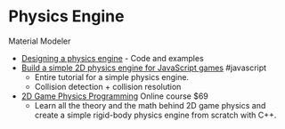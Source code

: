 Physics Engine
==============

Material Modeler

* [Designing a physics engine](https://blog.winter.dev/2020/designing-a-physics-engine/) - Code and examples
* [Build a simple 2D physics engine for JavaScript games](https://developer.ibm.com/tutorials/wa-build2dphysicsengine/) #javascript
    * Entire tutorial for a simple physics engine.
    * Collision detection + collision resolution
* [2D Game Physics Programming](https://pikuma.com/courses/game-physics-engine-programming) Online course $69
    * Learn all the theory and the math behind 2D game physics and create a simple rigid-body physics engine from scratch with C++.
